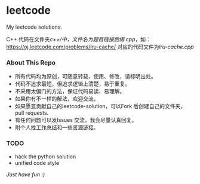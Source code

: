 leetcode
========

My leetcode solutions.

C++ 代码在文件夹*c++/*中，文件名为题目链接*后缀.cpp*，如：https://oj.leetcode.com/problems/lru-cache/ 对应的代码文件为*lru-cache.cpp*

### About This Repo

* 所有代码均为原创，可随意转载、使用、修改，请标明出处。
* 代码不追求最短，但追求逻辑上清楚，易于重复。
* 不采用太偏门的方法，保证代码易读、易理解。
* 如果你有不一样的解法，欢迎交流。
* 如果愿意贡献自己的leetcode-solution，可以Fork 后创建自己的文件夹，pull requests.
* 有任何问题可以发Issues 交流，我会尽量认真回复。
* 附个人[找工作总结](https://github.com/ghostrong/leetcode/blob/master/interview_summary.md)和一些[资源链接](https://github.com/ghostrong/leetcode/blob/master/useful_links.md)。


### TODO
* hack the python solution
* unified code style

*Just have fun :)*
